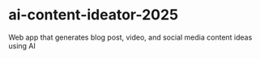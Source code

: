 # ai-content-ideator-2025
Web app that generates blog post, video, and social media content ideas using AI
